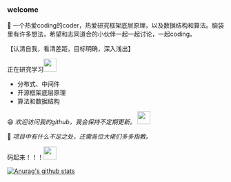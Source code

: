 
### welcome

👋 一个热爱coding的coder，热爱研究框架底层原理，以及数据结构和算法。脑袋里有许多想法，希望和志同道合的小伙伴一起一起讨论，一起coding。

【认清自我，看清差距，目标明确，深入浅出】

正在研究学习<img src="https://media.giphy.com/media/WUlplcMpOCEmTGBtBW/giphy.gif" width="30"> 

- 分布式、中间件
- 开源框架底层原理
- 算法和数据结构

😄 <em> 欢迎访问我的github，我会保持不定期更新。
<img src="https://media.giphy.com/media/WUlplcMpOCEmTGBtBW/giphy.gif" width="30"> 
</em></p>

🤔 <em>项目中有什么不足之处，还需各位大佬们多多指教。</em>

码起来！！！<img src="https://media.giphy.com/media/WUlplcMpOCEmTGBtBW/giphy.gif" width="30"> 

[![Anurag's github stats](https://github-readme-stats.vercel.app/api?username=coderbruis&show_icons=true&theme=dark)](https://github.com/anuraghazra/github-readme-stats)

<!--
**coderbruis/coderbruis** is a ✨ _special_ ✨ repository because its `README.md` (this file) appears on your GitHub profile.

Here are some ideas to get you started:

- 🔭 I’m currently working on ...
- 🌱 I’m currently learning ...
- 👯 I’m looking to collaborate on ...
- 🤔 I’m looking for help with ...
- 💬 Ask me about ...
- 📫 How to reach me: ...
- 😄 Pronouns: ...
- ⚡ Fun fact: ...
-->
